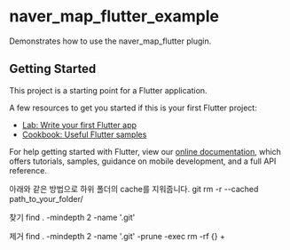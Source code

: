 # naver_map_flutter_example

Demonstrates how to use the naver_map_flutter plugin.

## Getting Started

This project is a starting point for a Flutter application.

A few resources to get you started if this is your first Flutter project:

- [Lab: Write your first Flutter app](https://flutter.dev/docs/get-started/codelab)
- [Cookbook: Useful Flutter samples](https://flutter.dev/docs/cookbook)

For help getting started with Flutter, view our
[online documentation](https://flutter.dev/docs), which offers tutorials,
samples, guidance on mobile development, and a full API reference.


아래와 같은 방법으로 하위 폴더의 cache를 지워줍니다.
git rm -r --cached path_to_your_folder/

찾기
find . -mindepth 2 -name '.git'

제거
find . -mindepth 2 -name '.git' -prune -exec rm -rf {} +

